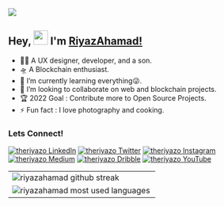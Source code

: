 <img src="https://1.bp.blogspot.com/-Qn4AMcBOaDs/YS50gXu_CSI/AAAAAAAAjW0/gOViyswx9nQ51PvT-I8XEsHZFMszEztLwCLcBGAsYHQ/s872/theriyazo%2Bgithub.png">

## Hey, <img src="https://github.com/TheDudeThatCode/TheDudeThatCode/blob/master/Assets/Hi.gif" width="29px"> I'm [RiyazAhamad!](https://www.github.com/theriyazo) 

- 🤸‍♂️ A UX designer, developer, and a son.
- 🛸 A Blockchain enthusiast.
- 🌱 I’m currently learning everything😜.
- 💞️ I’m looking to collaborate on web and blockchain projects.
- 🏆 2022 Goal : Contribute more to Open Source Projects.
- ⚡ Fun fact : I love photography and cooking.

### Lets Connect! 

[![theriyazo LinkedIn][1.1]][1]
[![theriyazo Twitter][2.1]][2]
[![theriyazo Instagram][3.1]][3]
[![theriyazo Medium][4.1]][4]
[![theriyazo Dribble][5.1]][5]
[![theriyazo YouTube][6.1]][6]

[1.1]: https://1.bp.blogspot.com/-jiWIubNhosI/YS5piJx5tHI/AAAAAAAAjVo/s_UAEno0cbwTHZwVRFg-NQPWHf6v9cC_QCLcBGAsYHQ/s56/theriyazo%2Blinkedin.png
[2.1]: https://1.bp.blogspot.com/-MU1ha1W3uQY/YS5pisCwulI/AAAAAAAAjVw/TG9UYj_GMicHoHgiG9aEYXVxIM7Z87nkwCLcBGAsYHQ/s56/theriyazo%2Btwitter.png
[3.1]: https://1.bp.blogspot.com/-WJG-NK4DJjE/YS5piJnSpOI/AAAAAAAAjVk/7RCGP1t1P4AaWvc3GyM7zPeA1KYZQlRMQCLcBGAsYHQ/s56/theriyazo%2Binstagram.png
[4.1]: https://1.bp.blogspot.com/-ymPR30AyK9E/YS5piZzCL7I/AAAAAAAAjVs/3teKCzsxaco24KIEWbPbJJq7Oz4FKNbqQCLcBGAsYHQ/s56/theriyazo%2Bmedium.png
[5.1]: https://1.bp.blogspot.com/-Q8nKSYsJ7BI/YS5phOpTSNI/AAAAAAAAjVY/sPtveqjMs9A21XktoITG4W-L7HQWDmNGgCLcBGAsYHQ/s56/theriyazo%2Bdribbble.png
[6.1]: https://1.bp.blogspot.com/-r8nJXDYnhmw/YS5pi5SW3wI/AAAAAAAAjV0/ZpYmRXzeNI8shubx-3EXwlWxOhh1PNZFwCLcBGAsYHQ/s56/theriyazo%2Byoutube.png

[1]: https://www.linkedin.com/in/theriyazo/
[2]: https://twitter.com/theriyazo
[3]: https://www.instagram.com/theriyazo/
[4]:https://medium.com/@theriyazo
[5]:https://dribbble.com/theriyazo
[6]: https://www.youtube.com/channel/UCsi5__EwbJZiN8rvxpgwWDg

<table>
    <tr>
        <td>
            <img
                align="left"
                src="https://github-readme-streak-stats.herokuapp.com/?user=theriyazo"
                alt="riyazahamad github streak"
            />
        </td>
    </tr>
    <tr>
        <td>
            <img
                align="left"
                src="https://github-readme-stats.vercel.app/api/top-langs/?username=theriyazo&layout=compact&hide=php"
                alt="riyazahamad most used languages"
            />
        </td>
    </tr>
    
</table>

<br/>
<!---
theriyazo/theriyazo is a ✨ special ✨ repository because its `README.md` (this file) appears on your GitHub profile.
You can click the Preview link to take a look at your changes.
--->
